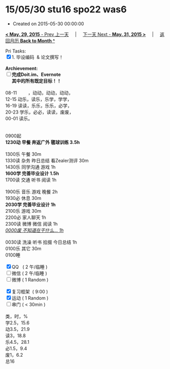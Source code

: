 # 15/05/30 stu16 spo22 was6

- Created on 2015-05-30 00:00:00

[**< May. 29, 2015** - Prev 上一天](_archived/lifelogs/2015/05/d29.md) &nbsp; &nbsp; | &nbsp; &nbsp; [下一天 Next - **May. 31, 2015 >**](_archived/lifelogs/2015/05/d31.md) &nbsp; &nbsp; |  &nbsp; &nbsp; [返回月历 **Back to Month ^**](_archived/lifelogs/2015/05/index.md)
<br/><div>Pri Tasks:<br clear="none"/><input type="checkbox" checked="true" />1. 毕设编码  & 论文撰写！</div>        <div><br clear="none"/></div>        <div><strong>Archievement:</strong></div>        <div><strong><input type="checkbox" />完成Doit.im、</strong><strong>Evernote</strong></div>        <div><strong>      其中的</strong><strong>所有</strong><strong>既定目标！！</strong></div>        <div>                <div><br clear="none"/></div>08-11         ，动动，动动，动动，<br clear="none"/>12-15 动乐，读乐，乐学，学学，<br clear="none"/>16-19 读读，乐乐，乐乐，必学，<br clear="none"/>20-23 学乐，必必，读读，废废，        </div>        <div>00-01 读乐。</div>        <div><br/>                <div><br clear="none"/></div>0900起<br clear="none"/><strong>1230动 早餐 奔返广外 毽球训练 3.5h</strong>        </div>        <div><br clear="none"/></div>        <div>1300乐 午餐 30m</div>        <div>1330读 杂务 昨日总结 看Zealer测评 30m</div>        <div>1430乐 同学沟通 游戏 1h</div>        <div><strong>1600学 完善毕业设计 1.5h</strong>                <div>1700读 交通 听书 阅读 1h</div>                <div><br clear="none"/></div>1900乐 音乐 游戏 晚餐 2h        </div>        <div>1930必 休息 30m<br clear="none"/><strong>2030学 </strong><strong>完善毕业设计</strong><strong> 1h</strong></div>        <div>                <div>2100乐 游戏 30m</div>                <div>2200必 家人聊天 1h</div>        <div>2300读 微博 微信 阅读 1h</div>                <div><i><u>0000废 不知道在干什么… 1h</u></i></div>                <div><br/></div>0030读 洗澡 听书 拾掇 今日总结 1h        </div>        <div>0100乐 其它 30m</div>        <div>0100睡</div>        <div><br clear="none"/></div>        <div><input type="checkbox" checked="true" />QQ   ( 2 午/临睡 ) <br clear="none"/><input type="checkbox" />微信 ( 2 午/临睡 ) </div>        <div><input type="checkbox" />微博 ( 1 Random ) </div>        <div><br clear="none"/></div>        <div><input type="checkbox" checked="true" />复习框架  ( 9:00 ) <br clear="none"/></div>        <div><input type="checkbox" checked="true" />运动 ( 1 Random ) </div>        <div><input type="checkbox" />串门 ( < 30min ) </div>        <div>                <div><br clear="none"/></div>类，时，%<br clear="none"/>学2.5，15.6<br clear="none"/>动3.5，21.9<br clear="none"/>读3，18.8<br clear="none"/>乐4.5，28.1<br clear="none"/>必1.5，9.4<br clear="none"/>废1，6.2<br clear="none"/>总16</div>
